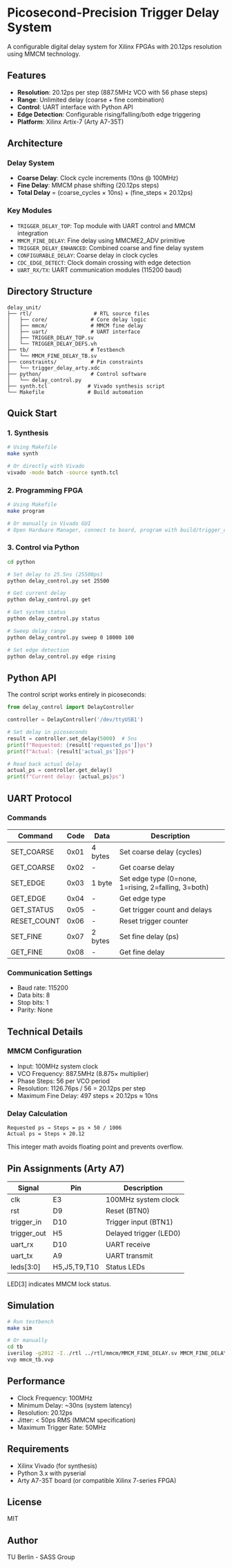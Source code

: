 # Picosecond-Precision Trigger Delay System

A configurable digital delay system for Xilinx FPGAs with 20.12ps resolution using MMCM technology.

## Features

- **Resolution**: 20.12ps per step (887.5MHz VCO with 56 phase steps)
- **Range**: Unlimited delay (coarse + fine combination)
- **Control**: UART interface with Python API
- **Edge Detection**: Configurable rising/falling/both edge triggering
- **Platform**: Xilinx Artix-7 (Arty A7-35T)

## Architecture

### Delay System
- **Coarse Delay**: Clock cycle increments (10ns @ 100MHz)
- **Fine Delay**: MMCM phase shifting (20.12ps steps)
- **Total Delay** = (coarse_cycles × 10ns) + (fine_steps × 20.12ps)

### Key Modules
- `TRIGGER_DELAY_TOP`: Top module with UART control and MMCM integration
- `MMCM_FINE_DELAY`: Fine delay using MMCME2_ADV primitive
- `TRIGGER_DELAY_ENHANCED`: Combined coarse and fine delay system
- `CONFIGURABLE_DELAY`: Coarse delay in clock cycles
- `CDC_EDGE_DETECT`: Clock domain crossing with edge detection
- `UART_RX/TX`: UART communication modules (115200 baud)

## Directory Structure

```
delay_unit/
├── rtl/                    # RTL source files
│   ├── core/              # Core delay logic
│   ├── mmcm/              # MMCM fine delay
│   ├── uart/              # UART interface
│   ├── TRIGGER_DELAY_TOP.sv
│   └── TRIGGER_DELAY_DEFS.vh
├── tb/                    # Testbench
│   └── MMCM_FINE_DELAY_TB.sv
├── constraints/           # Pin constraints
│   └── trigger_delay_arty.xdc
├── python/                # Control software
│   └── delay_control.py
├── synth.tcl             # Vivado synthesis script
└── Makefile              # Build automation
```

## Quick Start

### 1. Synthesis

```bash
# Using Makefile
make synth

# Or directly with Vivado
vivado -mode batch -source synth.tcl
```

### 2. Programming FPGA

```bash
# Using Makefile
make program

# Or manually in Vivado GUI
# Open Hardware Manager, connect to board, program with build/trigger_delay.bit
```

### 3. Control via Python

```bash
cd python

# Set delay to 25.5ns (25500ps)
python delay_control.py set 25500

# Get current delay
python delay_control.py get

# Get system status
python delay_control.py status

# Sweep delay range
python delay_control.py sweep 0 10000 100

# Set edge detection
python delay_control.py edge rising
```

## Python API

The control script works entirely in picoseconds:

```python
from delay_control import DelayController

controller = DelayController('/dev/ttyUSB1')

# Set delay in picoseconds
result = controller.set_delay(5000)  # 5ns
print(f"Requested: {result['requested_ps']}ps")
print(f"Actual: {result['actual_ps']}ps")

# Read back actual delay
actual_ps = controller.get_delay()
print(f"Current delay: {actual_ps}ps")
```

## UART Protocol

### Commands
| Command | Code | Data | Description |
|---------|------|------|-------------|
| SET_COARSE | 0x01 | 4 bytes | Set coarse delay (cycles) |
| GET_COARSE | 0x02 | - | Get coarse delay |
| SET_EDGE | 0x03 | 1 byte | Set edge type (0=none, 1=rising, 2=falling, 3=both) |
| GET_EDGE | 0x04 | - | Get edge type |
| GET_STATUS | 0x05 | - | Get trigger count and delays |
| RESET_COUNT | 0x06 | - | Reset trigger counter |
| SET_FINE | 0x07 | 2 bytes | Set fine delay (ps) |
| GET_FINE | 0x08 | - | Get fine delay |

### Communication Settings
- Baud rate: 115200
- Data bits: 8
- Stop bits: 1
- Parity: None

## Technical Details

### MMCM Configuration
- Input: 100MHz system clock
- VCO Frequency: 887.5MHz (8.875× multiplier)
- Phase Steps: 56 per VCO period
- Resolution: 1126.76ps / 56 = 20.12ps per step
- Maximum Fine Delay: 497 steps × 20.12ps ≈ 10ns

### Delay Calculation
```
Requested ps → Steps = ps × 50 / 1006
Actual ps = Steps × 20.12
```

This integer math avoids floating point and prevents overflow.

## Pin Assignments (Arty A7)

| Signal | Pin | Description |
|--------|-----|-------------|
| clk | E3 | 100MHz system clock |
| rst | D9 | Reset (BTN0) |
| trigger_in | D10 | Trigger input (BTN1) |
| trigger_out | H5 | Delayed trigger (LED0) |
| uart_rx | D10 | UART receive |
| uart_tx | A9 | UART transmit |
| leds[3:0] | H5,J5,T9,T10 | Status LEDs |

LED[3] indicates MMCM lock status.

## Simulation

```bash
# Run testbench
make sim

# Or manually
cd tb
iverilog -g2012 -I../rtl ../rtl/mmcm/MMCM_FINE_DELAY.sv MMCM_FINE_DELAY_TB.sv -o mmcm_tb.vvp
vvp mmcm_tb.vvp
```

## Performance

- Clock Frequency: 100MHz
- Minimum Delay: ~30ns (system latency)
- Resolution: 20.12ps
- Jitter: < 50ps RMS (MMCM specification)
- Maximum Trigger Rate: 50MHz

## Requirements

- Xilinx Vivado (for synthesis)
- Python 3.x with pyserial
- Arty A7-35T board (or compatible Xilinx 7-series FPGA)

## License

MIT

## Author

TU Berlin - SASS Group